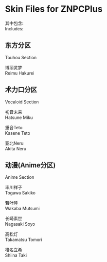 # Skin Files for ZNPCPlus

其中包含:  
Includes:

## 东方分区  
Touhou Section

博丽灵梦  
Reimu Hakurei

## 术力口分区  
Vocaloid Section

初音未来  
Hatsune Miku

重音Teto  
Kasene Teto

亚北Neru  
Akita Neru

## 动漫(Anime分区)  
Anime Section

丰川祥子  
Togawa Sakiko

若叶睦  
Wakaba Mutsumi

长崎素世  
Nagasaki Soyo

高松灯  
Takamatsu Tomori

椎名立希  
Shiina Taki
